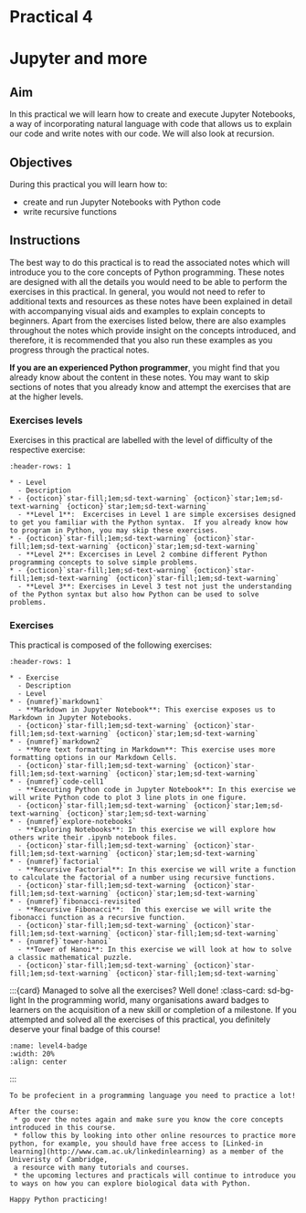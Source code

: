 # Practical 4
# Jupyter and more

## Aim  
In this practical we will learn how to create and execute Jupyter Notebooks, a way of incorporating natural language with 
code that allows us to explain our code and write notes with our code. We will also look at recursion.

## Objectives
During this practical you will learn how to:
* create and run Jupyter Notebooks with Python code
* write recursive functions

## Instructions

The best way to do this practical is to read the associated notes which will introduce you to the core concepts of Python programming. 
These notes are designed with all the details you would need to be able to perform the exercises in this practical. In 
general, you would not need to refer to additional texts and resources as these notes have been explained in detail with
accompanying visual aids and examples to explain concepts to beginners.  Apart from the exercises listed below, there are also 
examples throughout the notes which provide insight on the concepts introduced, and therefore, it is recommended that you also 
run these examples as you progress through the practical notes.  

**If you are an experienced Python programmer**, you might find that you already know about the content in these notes. You 
may want to skip sections of notes that you already know and attempt the exercises that are at the higher levels. 

### Exercises levels
Exercises in this practical are labelled with the level of difficulty of the respective exercise:

```{list-table}
:header-rows: 1

* - Level
  - Description
* - {octicon}`star-fill;1em;sd-text-warning` {octicon}`star;1em;sd-text-warning` {octicon}`star;1em;sd-text-warning`
  - **Level 1**:  Excercises in Level 1 are simple excersises designed to get you familiar with the Python syntax.  If you already know how to program in Python, you may skip these exercises.
* - {octicon}`star-fill;1em;sd-text-warning` {octicon}`star-fill;1em;sd-text-warning` {octicon}`star;1em;sd-text-warning`
  - **Level 2**: Excercises in Level 2 combine different Python programming concepts to solve simple problems.  
* - {octicon}`star-fill;1em;sd-text-warning` {octicon}`star-fill;1em;sd-text-warning` {octicon}`star-fill;1em;sd-text-warning`
  - **Level 3**: Exercises in Level 3 test not just the understanding of the Python syntax but also how Python can be used to solve problems.  
```

### Exercises

This practical is composed of the following exercises:

```{list-table}
:header-rows: 1

* - Exercise
  - Description
  - Level
* - {numref}`markdown1`
  - **Markdown in Jupyter Notebook**: This exercise exposes us to Markdown in Jupyter Notebooks.
  - {octicon}`star-fill;1em;sd-text-warning` {octicon}`star-fill;1em;sd-text-warning` {octicon}`star;1em;sd-text-warning`
* - {numref}`markdown2`
  - **More text formatting in Markdown**: This exercise uses more formatting options in our Markdown Cells.
  - {octicon}`star-fill;1em;sd-text-warning` {octicon}`star-fill;1em;sd-text-warning` {octicon}`star;1em;sd-text-warning`
* - {numref}`code-cell1`
  - **Executing Python code in Jupyter Notebook**: In this exercise we will write Python code to plot 3 line plots in one figure.
  - {octicon}`star-fill;1em;sd-text-warning` {octicon}`star;1em;sd-text-warning` {octicon}`star;1em;sd-text-warning`
* - {numref}`explore-notebooks`
  - **Exploring Notebooks**: In this exercise we will explore how others write their .ipynb notebook files.
  - {octicon}`star-fill;1em;sd-text-warning` {octicon}`star-fill;1em;sd-text-warning` {octicon}`star;1em;sd-text-warning`
* - {numref}`factorial`
  - **Recursive Factorial**: In this exercise we will write a function to calculate the factorial of a number using recursive functions.
  - {octicon}`star-fill;1em;sd-text-warning` {octicon}`star-fill;1em;sd-text-warning` {octicon}`star;1em;sd-text-warning`
* - {numref}`fibonacci-revisited`
  - **Recursive Fibonacci**:  In this exercise we will write the fibonacci function as a recursive function.
  - {octicon}`star-fill;1em;sd-text-warning` {octicon}`star-fill;1em;sd-text-warning` {octicon}`star-fill;1em;sd-text-warning`
* - {numref}`tower-hanoi`
  - **Tower of Hanoi**: In this exercise we will look at how to solve a classic mathematical puzzle.
  - {octicon}`star-fill;1em;sd-text-warning` {octicon}`star-fill;1em;sd-text-warning` {octicon}`star-fill;1em;sd-text-warning`
```

:::{card} Managed to solve all the exercises?  Well done!
:class-card: sd-bg-light
In the programming world, many organisations award badges to learners on the acquisition of a new skill or completion of a milestone.  If you attempted and solved all the exercises of this practical, you definitely deserve your final badge of this course!
```{image} images/level-4-badge.png
:name: level4-badge
:width: 20%
:align: center
```
:::


```{admonition} Next steps
To be profecient in a programming language you need to practice a lot!

After the course:
 * go over the notes again and make sure you know the core concepts introduced in this course.  
 * follow this by looking into other online resources to practice more python, for example, you should have free access to [Linked-in learning](http://www.cam.ac.uk/linkedinlearning) as a member of the Univeristy of Cambridge, 
 a resource with many tutorials and courses.
 * the upcoming lectures and practicals will continue to introduce you to ways on how you can explore biological data with Python.
 
Happy Python practicing!
```







